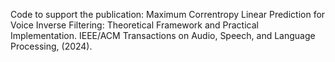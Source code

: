 Code to support the publication: Maximum Correntropy Linear Prediction for Voice Inverse Filtering: Theoretical Framework and Practical Implementation. 
IEEE/ACM Transactions on Audio, Speech, and Language Processing, (2024).
